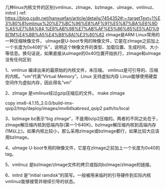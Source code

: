 

几种linux内核文件的区别(vmlinux、zImage、bzImage、uImage、vmlinuz、initrd )
ref: https://blog.csdn.net/hanxuefan/article/details/7454352#:~:targetText=1%E3%80%81vmlinux%20%E7%BC%96%E8%AF%91%E5%87%BA%E6%9D%A5%E7%9A%84,%E9%AB%98%E7%AB%AF%E5%86%85%E5%AD%98(1M%E4%BB%A5%E4%B8%8A)%E3%80%82
zImage是ARM Linux常用的一种压缩映像文件，
uImage是U-boot专用的映像文件，它是在zImage之前加上一个长度为0x40的“头”，说明这个映像文件的类型、加载位置、生成时间、大小等信息。换句话说，如果直接从uImage的0x40位置开始执行，zImage和uImage没有任何区别

1、vmlinux  编译出来的最原始的内核文件，未压缩。
   vmlinuz是可引导的、压缩的内核。“vm”代表“Virtual Memory”。Linux 支持虚拟内存
   Linux能够使用硬盘空间作为虚拟内存，因此得名“vm”
   
2、zImage   是vmlinux经过gzip压缩后的文件。
   make zImage
   
   copy imx6-4.1.15_2.0.0/build-imx-qsip2/tmp/deploy/images/imx6dlsabresd_qsip2 path/to/local

3、bzImage bz表示“big zImage”，不是用bzip2压缩的。两者的不同之处在于，zImage解压缩内核到低端内存(第一个640K)，bzImage解压缩内核到高端内存(1M以上)。如果内核比较小，那么采用zImage或bzImage都行，如果比较大应该用bzImage。

4、uImage   U-boot专用的映像文件，它是在zImage之前加上一个长度为0x40的tag。

5、vmlinuz  是bzImage/zImage文件的拷贝或指向bzImage/zImage的链接。

6、initrd   是“initial ramdisk”的简写。一般被用来临时的引导硬件到实际内核vmlinuz能够接管并继续引导的状态。
